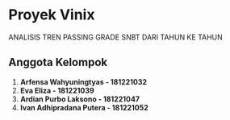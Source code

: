 # **Proyek Vinix**
ANALISIS TREN PASSING GRADE SNBT DARI TAHUN KE TAHUN

## Anggota Kelompok
1. **Arfensa Wahyuningtyas - 181221032**
2. **Eva Eliza - 181221039**
3. **Ardian Purbo Laksono - 181221047**
4. **Ivan Adhipradana Putera - 181221052**

